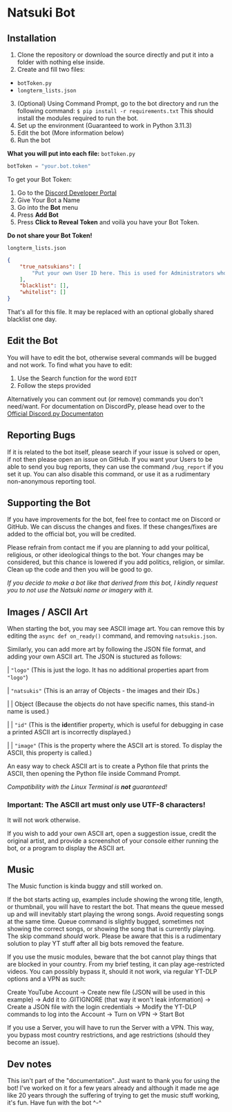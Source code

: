 # Natsuki Bot

## Installation

1. Clone the repository or download the source directly and put it into a folder with nothing else inside.
2. Create and fill two files:
- `botToken.py`
- `longterm_lists.json`
3. (Optional) Using Command Prompt, go to the bot directory and run the following command:
	`$ pip install -r requirements.txt`
	This should install the modules required to run the bot.
4. Set up the environment (Guaranteed to work in Python 3.11.3)
5. Edit the bot (More information below)
6. Run the bot

**What you will put into each file:**
`botToken.py`
```python
botToken = "your.bot.token"
```
To get your Bot Token:
1. Go to the [Discord Developer Portal](https://discordapp.com/developers/applications/)
2. Give Your Bot a Name
3. Go into the **Bot** menu
4. Press **Add Bot**
5. Press **Click to Reveal Token** and voilà you have your Bot Token.

**Do not share your Bot Token!**  

`longterm_lists.json`
```json
{
    "true_natsukians": [
        "Put your own User ID here. This is used for Administrators who can use commands like adding and removing people from the blacklist.",
    ],
    "blacklist": [],
    "whitelist": []
}
```
That's all for this file. It may be replaced with an optional globally shared blacklist one day.

## Edit the Bot

You will have to edit the bot, otherwise several commands will be bugged and not work. To find what you have to edit:
1. Use the Search function for the word `EDIT`
2. Follow the steps provided

Alternatively you can comment out (or remove) commands you don't need/want. For documentation on DiscordPy, please head over to the [Official Discord.py Documentaton](https://discordpy.readthedocs.io/en/stable/api.html)

## Reporting Bugs

If it is related to the bot itself, please search if your issue is solved or open, if not then please open an issue on GitHub.
If you want your Users to be able to send you bug reports, they can use the command `/bug_report` if you set it up. You can also disable this command, or use it as a rudimentary non-anonymous reporting tool.

## Supporting the Bot

If you have improvements for the bot, feel free to contact me on Discord or GitHub. We can discuss the changes and fixes. If these changes/fixes are added to the official bot, you will be credited.

Please refrain from contact me if you are planning to add your political, religious, or other ideological things to the bot. Your changes may be considered, but this chance is lowered if you add politics, religion, or similar. Clean up the code and then you will be good to go.

*If you decide to make a bot like that derived from this bot, I kindly request you to not use the Natsuki name or imagery with it.*

## Images / ASCII Art

When starting the bot, you may see ASCII image art. You can remove this by editing the `async def on_ready()` command, and removing `natsukis.json`.

Similarly, you can add more art by following the JSON file format, and adding your own ASCII art. The JSON is stuctured as follows:

| `"logo"` (This is just the logo. It has no additional properties apart from `"logo"`)

| `"natsukis"` (This is an array of Objects - the images and their IDs.)

| | Object (Because the objects do not have specific names, this stand-in name is used.)

| | `"id"` (This is the **id**entifier property, which is useful for debugging in case a printed ASCII art is incorrectly displayed.)

| | `"image"` (This is the property where the ASCII art is stored. To display the ASCII, this property is called.)

An easy way to check ASCII art is to create a Python file that prints the ASCII, then opening the Python file inside Command Prompt.

*Compatibility with the Linux Terminal is **not** guaranteed!*

### Important: The ASCII art must **only** use UTF-8 characters!
It will not work otherwise.

If you wish to add your own ASCII art, open a suggestion issue, credit the original artist, and provide a screenshot of your console either running the bot, or a program to display the ASCII art.

## Music

The Music function is kinda buggy and still worked on.

If the bot starts acting up, examples include showing the wrong title, length, or thumbnail, you will have to restart the bot.
That means the queue messed up and will inevitably start playing the wrong songs. Avoid requesting songs at the same time.
Queue command is slightly bugged, sometimes not showing the correct songs, or showing the song that is currently playing. The skip command *should* work.
Please be aware that this is a rudimentary solution to play YT stuff after all big bots removed the feature.

If you use the music modules, beware that the bot cannot play things that are blocked in your country. From my brief testing, it can play age-restricted videos. You can possibly bypass it, should it not work, via regular YT-DLP options and a VPN as such:

Create YouTube Account -> Create new file (JSON will be used in this example) -> Add it to .GITIGNORE (that way it won't leak information) -> Create a JSON file with the login credentials -> Modify the YT-DLP commands to log into the Account -> Turn on VPN -> Start Bot

If you use a Server, you will have to run the Server with a VPN. This way, you bypass most country restrictions, and age restrictions (should they become an issue).

## Dev notes

This isn't part of the "documentation". Just want to thank you for using the bot! I've worked on it for a few years already and although it made me age like 20 years through the suffering of trying to get the music stuff working, it's fun. Have fun with the bot \^-\^
